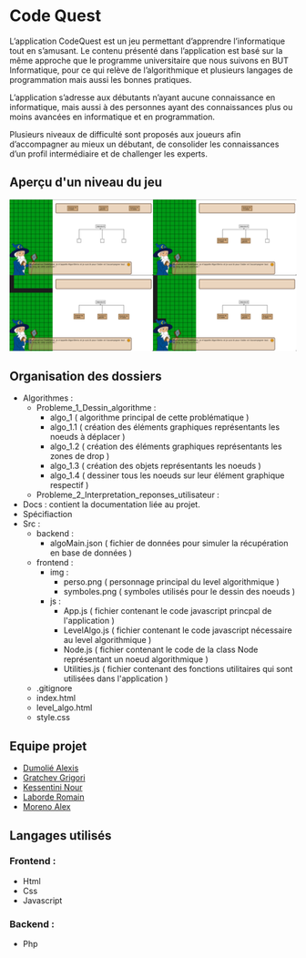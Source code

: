 # Code Quest

L’application CodeQuest est un jeu permettant d’apprendre l’informatique tout en s’amusant.
Le contenu présenté dans l’application est basé sur la même approche que le programme universitaire 
que nous suivons en BUT Informatique, pour ce qui relève de l’algorithmique et plusieurs langages 
de programmation mais aussi les bonnes pratiques. 

L’application s’adresse aux débutants n’ayant aucune connaissance en informatique, 
mais aussi à des personnes ayant des connaissances plus ou moins avancées en 
informatique et en programmation.

Plusieurs niveaux de difficulté sont proposés aux joueurs afin d’accompagner au mieux un débutant, 
de consolider les connaissances d’un profil intermédiaire et de challenger les experts.

## Aperçu d'un niveau du jeu
![](./Specification/apercu-niveau.jpeg)

## Organisation des dossiers
* Algorithmes :
  * Probleme_1_Dessin_algorithme :
    - algo_1 ( algorithme principal de cette problématique )
    - algo_1.1 ( création des éléments graphiques représentants les noeuds à déplacer )
    - algo_1.2 ( création des éléments graphiques représentants les zones de drop )
    - algo_1.3 ( création des objets représentants les noeuds )
    - algo_1.4 ( dessiner tous les noeuds sur leur élément graphique respectif )
  * Probleme_2_Interpretation_reponses_utilisateur :
* Docs : 
  contient la documentation liée au projet.
* Spécifiaction 
* Src :
  * backend :
    - algoMain.json ( fichier de données pour simuler la récupération en base de données )
  * frontend :
    * img :
      - perso.png ( personnage principal du level algorithmique )
      - symboles.png ( symboles utilisés pour le dessin des noeuds )
    * js :
      - App.js ( fichier contenant le code javascript princpal de l'application )
      - LevelAlgo.js ( fichier contenant le code javascript nécessaire au level algorithmique )
      - Node.js ( fichier contenant le code de la class Node représentant un noeud algorithmique )
      - Utilities.js ( fichier contenant des fonctions utilitaires qui sont utilisées dans l'application )    
  * .gitignore
  * index.html
  * level_algo.html
  * style.css
  
## Equipe projet
* [Dumolié Alexis](https://github.com/AlexisDumolie)
* [Gratchev Grigori](https://github.com/jrijori)
* [Kessentini Nour](https://github.com/nourkessentini)
* [Laborde Romain](https://github.com/RomLabo)
* [Moreno Alex](https://github.com/KyoooCode)

## Langages utilisés
### Frontend :
* Html
* Css
* Javascript
### Backend :
* Php

